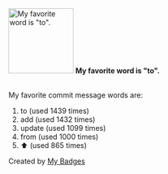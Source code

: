 <img src="https://my-badges.github.io/my-badges/favorite-word.png" alt="My favorite word is &quot;to&quot;." title="My favorite word is &quot;to&quot;." width="128">
<strong>My favorite word is &quot;to&quot;.</strong>
<br><br>

My favorite commit message words are:

1. to (used 1439 times)
2. add (used 1432 times)
3. update (used 1099 times)
4. from (used 1000 times)
5. :arrow_up: (used 865 times)


Created by <a href="https://github.com/my-badges/my-badges">My Badges</a>